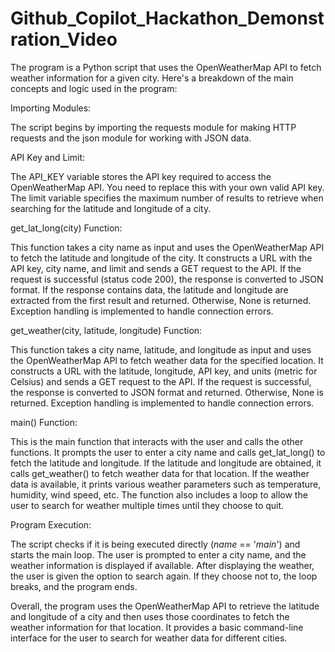 # Github_Copilot_Hackathon_Demonstration_Video

The program is a Python script that uses the OpenWeatherMap API to fetch weather information for a given city. Here's a breakdown of the main concepts and logic used in the program:

Importing Modules:

The script begins by importing the requests module for making HTTP requests and the json module for working with JSON data.

API Key and Limit:

The API_KEY variable stores the API key required to access the OpenWeatherMap API. You need to replace this with your own valid API key.
The limit variable specifies the maximum number of results to retrieve when searching for the latitude and longitude of a city.

get_lat_long(city) Function:

This function takes a city name as input and uses the OpenWeatherMap API to fetch the latitude and longitude of the city.
It constructs a URL with the API key, city name, and limit and sends a GET request to the API.
If the request is successful (status code 200), the response is converted to JSON format.
If the response contains data, the latitude and longitude are extracted from the first result and returned. Otherwise, None is returned.
Exception handling is implemented to handle connection errors.

get_weather(city, latitude, longitude) Function:

This function takes a city name, latitude, and longitude as input and uses the OpenWeatherMap API to fetch weather data for the specified location.
It constructs a URL with the latitude, longitude, API key, and units (metric for Celsius) and sends a GET request to the API.
If the request is successful, the response is converted to JSON format and returned. Otherwise, None is returned.
Exception handling is implemented to handle connection errors.

main() Function:

This is the main function that interacts with the user and calls the other functions.
It prompts the user to enter a city name and calls get_lat_long() to fetch the latitude and longitude.
If the latitude and longitude are obtained, it calls get_weather() to fetch weather data for that location.
If the weather data is available, it prints various weather parameters such as temperature, humidity, wind speed, etc.
The function also includes a loop to allow the user to search for weather multiple times until they choose to quit.

Program Execution:

The script checks if it is being executed directly (_name_ == '_main_') and starts the main loop.
The user is prompted to enter a city name, and the weather information is displayed if available.
After displaying the weather, the user is given the option to search again. If they choose not to, the loop breaks, and the program ends.

Overall, the program uses the OpenWeatherMap API to retrieve the latitude and longitude of a city and then uses those coordinates to fetch the weather information for that location. It provides a basic command-line interface for the user to search for weather data for different cities.
